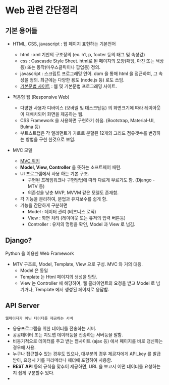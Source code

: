 # Web 관련 간단정리

## 기본 용어들
- HTML, CSS, javascript : 웹 페이지 표현하는 기본언어
  - html : xml 기반의 구조정의 (ex. h1, p, footer 등의 태그 및 속성값)
  - css : Cascasde Style Sheet. html로 된 페이지의 모양(패딩, 마진 또는 색상등) 또는 동작(마우스클릭이나 팝업등) 정의.
  - javascript : 스크립트 프로그래밍 언어. dom 을 통해 html 을 접근하여, 그 속성을 정의. 최근에는 다양한 용도 (node.js 등) 로도 쓰임.
  - [기본문법 사이트](https://www.w3schools.com/) : 웹 및 기본문법 프로그래밍 사이트.

- 적응형 웹 (Responsive Web)
  - 다양한 사용자 디바이스 (모바일 및 데스크탑등) 의 화면크기에 따라 레이아웃이 재배치되어 화면을 제공하는 웹.
  - CSS Framework 을 사용하면 구현하기 쉬움. (Bootstrap, Material-UI, Bulma 등)
  - 부트스트랩은 각 엘레먼트가 가로로 분할된 12개의 그리드 점유갯수를 변경하는 방법을 구현 한것으로 보임.
  
- MVC 모델
  - [MVC 위키](https://ko.wikipedia.org/wiki/%EB%AA%A8%EB%8D%B8-%EB%B7%B0-%EC%BB%A8%ED%8A%B8%EB%A1%A4%EB%9F%AC)
  - __Model, View, Controller__ 을 뜻하는 소프트웨어 패턴.
  - UI 프로그램에서 사용 하는 기본 구조.
    - 구현된 프레임워크나 구현방법에 따라 다르게 부르기도 함. (Django - MTV 등)
    - 의존성을 낮춘 MVP, MVVM 같은 모델도 존재함.
  - 각 기능을 분리하여, 분업과 유지보수를 쉽게 함.
  - 기능을 간단하게 구분하면
    - Model : 데이터 관리 (비즈니스 로직)
    - View : 화면 처리 (레이아웃 또는 유저의 입력 버튼등)
    - Controller : 유저의 명령을 확인, Model 과 View 로 넘김.



## Django?
  Python 을 이용한 Web Framework

- MTV 구조로, Model, Template, View 으로 구성. MVC 와 거의 대응.
  - Model 은 동일
  - Template 는 Html 페이지의 생성을 담당.
  - View 는 Controller 에 해당하여, 웹 클라이언트의 요청을 받고 Model 로 넘기거나, Template 에서 생성된 페이지로 응답함.


## API Server
  `웹페이지가 아닌 데이터를 제공하는 서버`

- 응용프로그램을 위한 데이터를 전송하는 서버.
- 공공데이터 또는 지도맵 데이터등을 전송하는 서버등을 말함.
- 비동기적으로 데이터를 주고 받는 웹사이트 (ajax 등) 에서 페이지를 바로 갱신하는 경우에 사용.
- 누구나 접근할수 있는 경우도 있으나, 대부분의 경우 제공자에게 API_key 를 발급받아, 요청시 키를 파라메터나 헤더에 포함하여 사용함.
- __REST API__ 등의 규칙을 맞추어 제공하면, URL 을 보고서 어떤 데이터를 요청하는지 쉽게 구분할수 있다.
- 
